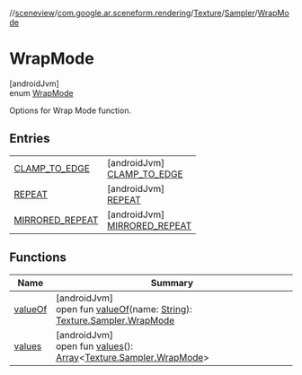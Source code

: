 //[sceneview](../../../../../index.md)/[com.google.ar.sceneform.rendering](../../../index.md)/[Texture](../../index.md)/[Sampler](../index.md)/[WrapMode](index.md)

# WrapMode

[androidJvm]\
enum [WrapMode](index.md)

Options for Wrap Mode function.

## Entries

| | |
|---|---|
| [CLAMP_TO_EDGE](-c-l-a-m-p_-t-o_-e-d-g-e/index.md) | [androidJvm]<br>[CLAMP_TO_EDGE](-c-l-a-m-p_-t-o_-e-d-g-e/index.md) |
| [REPEAT](-r-e-p-e-a-t/index.md) | [androidJvm]<br>[REPEAT](-r-e-p-e-a-t/index.md) |
| [MIRRORED_REPEAT](-m-i-r-r-o-r-e-d_-r-e-p-e-a-t/index.md) | [androidJvm]<br>[MIRRORED_REPEAT](-m-i-r-r-o-r-e-d_-r-e-p-e-a-t/index.md) |

## Functions

| Name | Summary |
|---|---|
| [valueOf](value-of.md) | [androidJvm]<br>open fun [valueOf](value-of.md)(name: [String](https://developer.android.com/reference/kotlin/java/lang/String.html)): [Texture.Sampler.WrapMode](index.md) |
| [values](values.md) | [androidJvm]<br>open fun [values](values.md)(): [Array](https://kotlinlang.org/api/latest/jvm/stdlib/kotlin/-array/index.html)&lt;[Texture.Sampler.WrapMode](index.md)&gt; |
